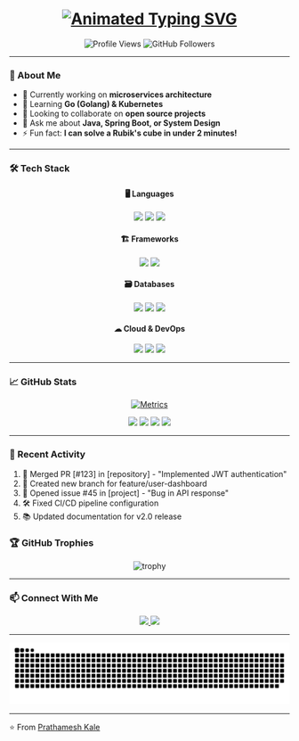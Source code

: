 <h1 align="center"> 
  <a href="https://github.com/prath0m">
    <img src="https://readme-typing-svg.demolab.com?font=Fira+Code&weight=600&size=28&duration=3000&pause=500&color=00F718&center=true&vCenter=true&width=500&lines=Hi+there+%F0%9F%91%8B%2C+I'm+Prathamesh+Kale;Full+Stack+%26+Backend+Developer;Clean+Code+Enthusiast;Scalable+Systems+Builder" alt="Animated Typing SVG" />
  </a>
</h1>

<div align="center">
  <img src="https://komarev.com/ghpvc/?username=prath0m&label=Profile%20Views&color=0e75b6&style=flat" alt="Profile Views" /> 
  <img src="https://img.shields.io/github/followers/prath0m?label=Follow&style=social" alt="GitHub Followers" />
</div>

---

### 🚀 About Me

- 🔭 Currently working on **microservices architecture**
- 🌱 Learning **Go (Golang) & Kubernetes**
- 👯 Looking to collaborate on **open source projects**
- 💬 Ask me about **Java, Spring Boot, or System Design**
- ⚡ Fun fact: **I can solve a Rubik's cube in under 2 minutes!**

---

### 🛠 Tech Stack

<div align="center">
  
  #### 🖥 Languages
  <img src="https://img.shields.io/badge/Java-ED8B00?style=for-the-badge&logo=openjdk&logoColor=white" />
  <img src="https://img.shields.io/badge/Python-3776AB?style=for-the-badge&logo=python&logoColor=white" />
  <img src="https://img.shields.io/badge/JavaScript-F7DF1E?style=for-the-badge&logo=javascript&logoColor=black" />
  
  #### 🏗 Frameworks
  <img src="https://img.shields.io/badge/Spring_Boot-6DB33F?style=for-the-badge&logo=spring&logoColor=white" />
  <img src="https://img.shields.io/badge/Django-092E20?style=for-the-badge&logo=django&logoColor=white" />
  
  #### 🗃 Databases
  <img src="https://img.shields.io/badge/MySQL-4479A1?style=for-the-badge&logo=mysql&logoColor=white" />
  <img src="https://img.shields.io/badge/PostgreSQL-316192?style=for-the-badge&logo=postgresql&logoColor=white" />
  <img src="https://img.shields.io/badge/MongoDB-47A248?style=for-the-badge&logo=mongodb&logoColor=white" />
  
  #### ☁ Cloud & DevOps
  <img src="https://img.shields.io/badge/AWS-232F3E?style=for-the-badge&logo=amazon-aws&logoColor=white" />
  <img src="https://img.shields.io/badge/Docker-2496ED?style=for-the-badge&logo=docker&logoColor=white" />
  <img src="https://img.shields.io/badge/Jenkins-D24939?style=for-the-badge&logo=jenkins&logoColor=white" />
  
</div>

---

### 📈 GitHub Stats

<div align="center">
  

  
  [![Metrics](https://metrics.lecoq.io/prath0m?template=classic&isocalendar=1&languages=1&achievements=1&activity=1&base=header%2C%20activity%2C%20community%2C%20repositories%2C%20metadata&base.indepth=false&base.hireable=false&isocalendar.duration=half-year&languages.limit=8&languages.threshold=0%25&languages.colors=github&languages.sections=most-used&languages.indepth=false&languages.analysis.timeout=15&languages.categories=markup%2C%20programming&languages.recent.categories=markup%2C%20programming&languages.recent.load=300&languages.recent.days=14&achievements.threshold=C&achievements.secrets=true&achievements.display=detailed&achievements.limit=0&activity.limit=5&activity.load=300&activity.days=14&activity.visibility=all&activity.timestamps=false&activity.filter=all&config.timezone=Asia%2FKolkata)](https://metrics.lecoq.io)

  
  <img src="https://github-readme-stats.vercel.app/api?username=prath0m&show_icons=true&theme=radical&count_private=true" width="48%" />
  <img src="https://github-readme-streak-stats.herokuapp.com/?user=prath0m&theme=radical" width="48%" />
  
  <img src="https://github-readme-stats.vercel.app/api/top-langs/?username=prath0m&layout=compact&theme=radical" width="48%" />
  <img src="https://github-profile-summary-cards.vercel.app/api/cards/most-commit-language?username=prath0m&theme=radical" width="48%" />
  
</div>

---

### 🎯 Recent Activity

<!--START_SECTION:activity-->
1. 🎉 Merged PR [#123] in [repository] - "Implemented JWT authentication"
2. 🚀 Created new branch for feature/user-dashboard
3. 💪 Opened issue #45 in [project] - "Bug in API response"
4. 🛠️ Fixed CI/CD pipeline configuration
5. 📚 Updated documentation for v2.0 release
<!--END_SECTION:activity-->


### 🏆 GitHub Trophies

<div align="center">
  
  ![trophy](https://github-profile-trophy.vercel.app/?username=prath0m&theme=onedark&no-frame=true&row=1&column=7)
  
</div>

---

### 📫 Connect With Me

<div align="center">
  
  <a href="https://linkedin.com/in/prath0m">
    <img src="https://img.shields.io/badge/LinkedIn-0077B5?style=for-the-badge&logo=linkedin&logoColor=white" />
  </a>
  <a href="mailto:prath0mkale@gmail.com">
    <img src="https://img.shields.io/badge/Gmail-D14836?style=for-the-badge&logo=gmail&logoColor=white" />
  </a>
  
</div>

---

<div align="center">
  
 ![Snake animation](https://raw.githubusercontent.com/platane/snk/output/github-contribution-grid-snake.svg)
  
</div>

---

⭐️ From [Prathamesh Kale](https://github.com/prath0m)
